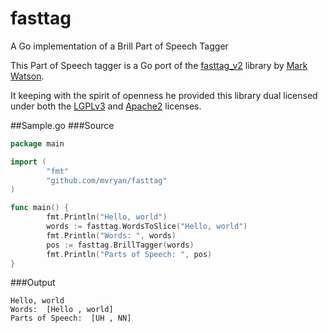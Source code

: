 # fasttag
A Go implementation of a Brill Part of Speech Tagger


This Part of Speech tagger is a Go port of the [fasttag_v2](https://github.com/mark-watson/fasttag_v2) library by [Mark Watson](http://markwatson.com).


It keeping with the spirit of openness he provided this library dual licensed under both the [LGPLv3](https://www.gnu.org/licenses/lgpl-3.0.en.html) and [Apache2](http://www.apache.org/licenses/LICENSE-2.0) licenses.

##Sample.go
###Source
```go
package main

import (
        "fmt"
        "github.com/mvryan/fasttag"
)

func main() {
        fmt.Println("Hello, world")
        words := fasttag.WordsToSlice("Hello, world")
        fmt.Println("Words: ", words)
        pos := fasttag.BrillTagger(words)
        fmt.Println("Parts of Speech: ", pos)
}
```
###Output
```
Hello, world
Words:  [Hello , world]
Parts of Speech:  [UH , NN]
```
